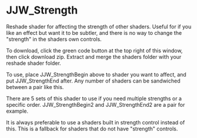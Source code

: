 # JJW_Strength
Reshade shader for affecting the strength of other shaders. Useful for if you like an effect but want it to be subtler, and there is no way to change the "strength" in the shaders own controls.

To download, click the green code button at the top right of this window, then click download zip. Extract and merge the shaders folder with your reshade shader folder.

To use, place JJW_StrengthBegin above to shader you want to affect, and put JJW_StrengthEnd after. Any number of shaders can be sandwiched between a pair like this.

There are 5 sets of this shader to use if you need multiple strengths or a specific order. JJW_StrengthBegin2 and JJW_StrengthEnd2 are a pair for example.

It is always preferable to use a shaders built in strength control instead of this. This is a fallback for shaders that do not have "strength" controls.
